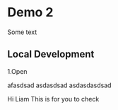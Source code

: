 # Demo 2

Some text

## Local Development

1.Open

afasdsad
asdasdsad
asdasdasdsad

Hi Liam 
This is for you to check
